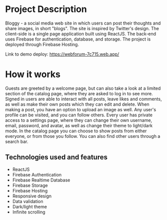 # Project Description

Bloggy - a social media web site in which users can post their thoughts and share images, in short "blogs". The site is inspired by Twitter's design.
The client-side is a single page application built using ReactJS. The back-end uses Firebase for authentication, database, and storage. The project is deployed through Firebase Hosting.

Link to demo deploy:
https://webforum-7c715.web.app/


# How it works

Guests are greeted by a welcome page, but can also take a look at a limited section of the catalog page, where they are asked to log in to see more.
Signed in users are able to interact with all posts, leave likes and comments, as well as make their own posts which they can edit and delete. When making a post, you have an option to upload an image as well. Any user's profile can be visited, and you can follow others. Every user has private access to a settings page, where they can change their own username, email, password, and avatar, as well as change their theme to light/dark mode.
In the catalog page you can choose to show posts from either everyone, or from those you follow. You can also find other users through a search bar.


## Technologies used and features

- ReactJS
- Firebase Authentication
- Firebase Realtime Database
- Firebase Storage
- Firebase Hosting
- Responsive design
- Data validation
- Dark/light theme
- Infinite scrolling
